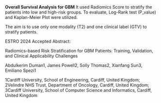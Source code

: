 **Overall Survival Analysis for GBM**
It used Radiomics Score to stratify the patients into low and high-risk groups. To evaluate, Log-Rank test (P_value) and Kaplan-Meier Plot were utilized.

The aim is to use only one modality (T2) and one clinical label (GTV) to stratify patients.




ESTRO 2024 Accepted Abstract:

Radiomics-based Risk Stratification for GBM Patients: Training, Validation, and Clinical Applicability Challenges  

Abdulkerim Duman1, James Powell2, Solly Thomas2, Xianfang Sun3, Emiliano Spezi1 

1Cardiff University, School of Engineering, Cardiff, United Kingdom; 2Velindre NHS Trust, Department of Oncology, Cardiff, United Kingdom; 3Cardiff University, School of Computer Science and Informatics, Cardiff, United Kingdom
